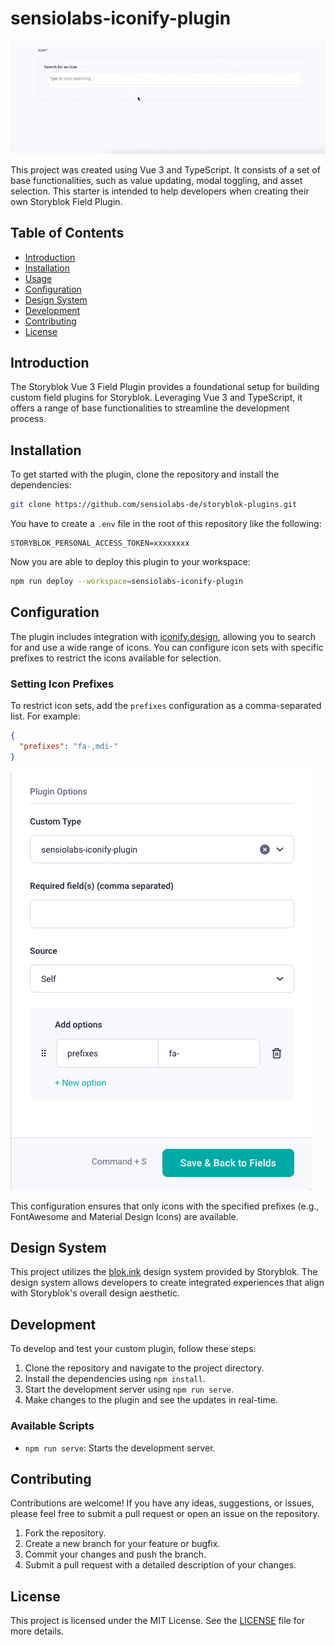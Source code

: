 # sensiolabs-iconify-plugin

![preview.gif](docs/preview.gif)

This project was created using Vue 3 and TypeScript. It consists of a set of base functionalities, such as value updating, modal toggling, and asset selection. This starter is intended to help developers when creating their own Storyblok Field Plugin.

## Table of Contents

- [Introduction](#introduction)
- [Installation](#installation)
- [Usage](#usage)
- [Configuration](#configuration)
- [Design System](#design-system)
- [Development](#development)
- [Contributing](#contributing)
- [License](#license)

## Introduction

The Storyblok Vue 3 Field Plugin provides a foundational setup for building custom field plugins for Storyblok. Leveraging Vue 3 and TypeScript, it offers a range of base functionalities to streamline the development process.

## Installation

To get started with the plugin, clone the repository and install the dependencies:

```bash
git clone https://github.com/sensiolabs-de/storyblok-plugins.git
```

You have to create a `.env` file in the root of this repository like the following:

```text
STORYBLOK_PERSONAL_ACCESS_TOKEN=xxxxxxxx
```

Now you are able to deploy this plugin to your workspace:

```bash
npm run deploy --workspace=sensiolabs-iconify-plugin
```

## Configuration

The plugin includes integration with [iconify.design](https://iconify.design/), allowing you to search for and use a wide range of icons. You can configure icon sets with specific prefixes to restrict the icons available for selection.

### Setting Icon Prefixes

To restrict icon sets, add the `prefixes` configuration as a comma-separated list. For example:

```json
{
  "prefixes": "fa-,mdi-"
}
```

![configuration-preview.png](docs/configuration-preview.png)

This configuration ensures that only icons with the specified prefixes (e.g., FontAwesome and Material Design Icons) are available.

## Design System

This project utilizes the [blok.ink](https://www.storyblok.com/docs/guide/in-depth/design-system) design system provided by Storyblok. The design system allows developers to create integrated experiences that align with Storyblok's overall design aesthetic.

## Development

To develop and test your custom plugin, follow these steps:

1. Clone the repository and navigate to the project directory.
2. Install the dependencies using `npm install`.
3. Start the development server using `npm run serve`.
4. Make changes to the plugin and see the updates in real-time.

### Available Scripts

- `npm run serve`: Starts the development server.

## Contributing

Contributions are welcome! If you have any ideas, suggestions, or issues, please feel free to submit a pull request or open an issue on the repository.

1. Fork the repository.
2. Create a new branch for your feature or bugfix.
3. Commit your changes and push the branch.
4. Submit a pull request with a detailed description of your changes.

## License

This project is licensed under the MIT License. See the [LICENSE](LICENSE) file for more details.
